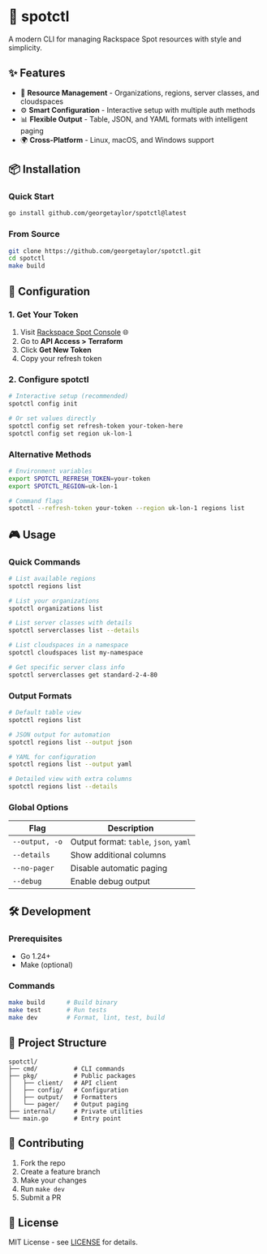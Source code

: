 # 🚀 spotctl

A modern CLI for managing Rackspace Spot resources with style and simplicity.

## ✨ Features

- 🎯 **Resource Management** - Organizations, regions, server classes, and cloudspaces
- ⚙️ **Smart Configuration** - Interactive setup with multiple auth methods
- 📊 **Flexible Output** - Table, JSON, and YAML formats with intelligent paging
- 🌍 **Cross-Platform** - Linux, macOS, and Windows support

## 📦 Installation

### Quick Start

```bash
go install github.com/georgetaylor/spotctl@latest
```

### From Source

```bash
git clone https://github.com/georgetaylor/spotctl.git
cd spotctl
make build
```

## 🔧 Configuration

### 1. Get Your Token

1. Visit [Rackspace Spot Console](https://spot.rackspace.com) 🌐
2. Go to **API Access > Terraform**
3. Click **Get New Token**
4. Copy your refresh token

### 2. Configure spotctl

```bash
# Interactive setup (recommended)
spotctl config init

# Or set values directly
spotctl config set refresh-token your-token-here
spotctl config set region uk-lon-1
```

### Alternative Methods

```bash
# Environment variables
export SPOTCTL_REFRESH_TOKEN=your-token
export SPOTCTL_REGION=uk-lon-1

# Command flags
spotctl --refresh-token your-token --region uk-lon-1 regions list
```

## 🎮 Usage

### Quick Commands

```bash
# List available regions
spotctl regions list

# List your organizations
spotctl organizations list

# List server classes with details
spotctl serverclasses list --details

# List cloudspaces in a namespace
spotctl cloudspaces list my-namespace

# Get specific server class info
spotctl serverclasses get standard-2-4-80
```

### Output Formats

```bash
# Default table view
spotctl regions list

# JSON output for automation
spotctl regions list --output json

# YAML for configuration
spotctl regions list --output yaml

# Detailed view with extra columns
spotctl regions list --details
```

### Global Options

| Flag           | Description                            |
| -------------- | -------------------------------------- |
| `--output, -o` | Output format: `table`, `json`, `yaml` |
| `--details`    | Show additional columns                |
| `--no-pager`   | Disable automatic paging               |
| `--debug`      | Enable debug output                    |

## 🛠️ Development

### Prerequisites

- Go 1.24+
- Make (optional)

### Commands

```bash
make build      # Build binary
make test       # Run tests
make dev        # Format, lint, test, build
```

## 📁 Project Structure

```
spotctl/
├── cmd/          # CLI commands
├── pkg/          # Public packages
│   ├── client/   # API client
│   ├── config/   # Configuration
│   ├── output/   # Formatters
│   └── pager/    # Output paging
├── internal/     # Private utilities
└── main.go       # Entry point
```

## 🤝 Contributing

1. Fork the repo
2. Create a feature branch
3. Make your changes
4. Run `make dev`
5. Submit a PR

## 📄 License

MIT License - see [LICENSE](LICENSE) for details.

